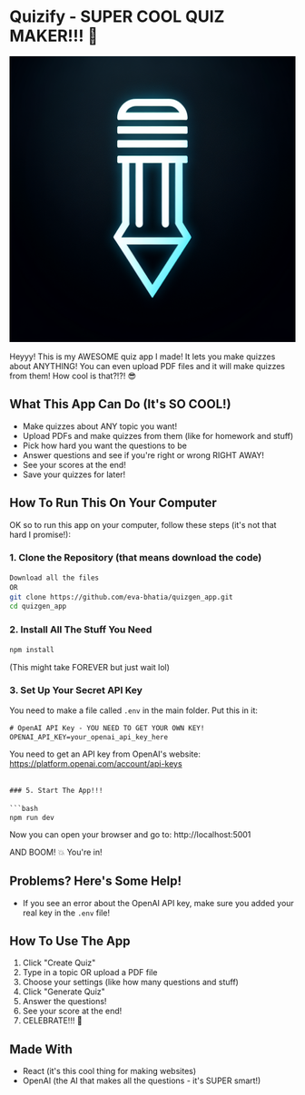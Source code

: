 # Quizify - SUPER COOL QUIZ MAKER!!! 🤩

![QuizCraft Logo](generated-icon.png)

Heyyy! This is my AWESOME quiz app I made! It lets you make quizzes about ANYTHING! You can even upload PDF files and it will make quizzes from them! How cool is that?!?! 😎

## What This App Can Do (It's SO COOL!)

- Make quizzes about ANY topic you want!
- Upload PDFs and make quizzes from them (like for homework and stuff)
- Pick how hard you want the questions to be
- Answer questions and see if you're right or wrong RIGHT AWAY!
- See your scores at the end!
- Save your quizzes for later!

## How To Run This On Your Computer

OK so to run this app on your computer, follow these steps (it's not that hard I promise!):

### 1. Clone the Repository (that means download the code)

```bash
Download all the files
OR
git clone https://github.com/eva-bhatia/quizgen_app.git
cd quizgen_app
```

### 2. Install All The Stuff You Need

```bash
npm install
```
(This might take FOREVER but just wait lol)

### 3. Set Up Your Secret API Key

You need to make a file called `.env` in the main folder. Put this in it:

```
# OpenAI API Key - YOU NEED TO GET YOUR OWN KEY!
OPENAI_API_KEY=your_openai_api_key_here
```

You need to get an API key from OpenAI's website: https://platform.openai.com/account/api-keys


```

### 5. Start The App!!!

```bash
npm run dev
```

Now you can open your browser and go to: http://localhost:5001

AND BOOM! 💥 You're in!

## Problems? Here's Some Help!

- If you see an error about the OpenAI API key, make sure you added your real key in the `.env` file!


## How To Use The App

1. Click "Create Quiz"
2. Type in a topic OR upload a PDF file
3. Choose your settings (like how many questions and stuff)
4. Click "Generate Quiz"
5. Answer the questions!
6. See your score at the end!
7. CELEBRATE!!! 🎉

## Made With

- React (it's this cool thing for making websites)
- OpenAI (the AI that makes all the questions - it's SUPER smart!)
